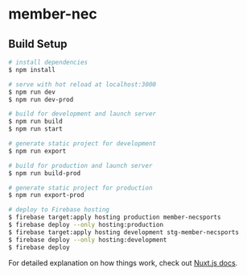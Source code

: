 # member-nec

## Build Setup

```bash
# install dependencies
$ npm install

# serve with hot reload at localhost:3000
$ npm run dev
$ npm run dev-prod

# build for development and launch server
$ npm run build
$ npm run start

# generate static project for development
$ npm run export

# build for production and launch server
$ npm run build-prod

# generate static project for production
$ npm run export-prod

# deploy to Firebase hosting
$ firebase target:apply hosting production member-necsports
$ firebase deploy --only hosting:production
$ firebase target:apply hosting development stg-member-necsports
$ firebase deploy --only hosting:development
$ firebase deploy
```

For detailed explanation on how things work, check out [Nuxt.js docs](https://nuxtjs.org).
